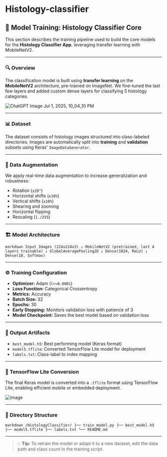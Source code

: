 # Histology-classifier

## 🧠 Model Training: Histology Classifier Core

This section describes the training pipeline used to build the core models for the **Histology Classifier App**, leveraging transfer learning with MobileNetV2.

---

### 🔍 Overview

The classification model is built using **transfer learning** on the **MobileNetV2** architecture, pre-trained on ImageNet. We fine-tuned the last few layers and added custom dense layers for classifying 5 histology categories.

![ChatGPT Image Jul 1, 2025, 10_04_10 PM](https://github.com/user-attachments/assets/432d33dd-8598-436a-a17a-7459aeaa15e3)


---

### 📊 Dataset

The dataset consists of histology images structured into class-labeled directories. Images are automatically split into **training** and **validation** subsets using Keras' `ImageDataGenerator`.

---

### 🔁 Data Augmentation

We apply real-time data augmentation to increase generalization and robustness:

- Rotation (`±20°`)
- Horizontal shifts (`±10%`)
- Vertical shifts (`±10%`)
- Shearing and zooming
- Horizontal flipping
- Rescaling (`1./255`)

---

### 🏗️ Model Architecture

```markdown Input Images (224x224x3) ↓ MobileNetV2 (pretrained, last 4 layers trainable) ↓ GlobalAveragePooling2D ↓ Dense(1024, ReLU) ↓ Dense(18, Softmax) ```


---

### ⚙️ Training Configuration

- **Optimizer:** Adam (`lr=0.0001`)
- **Loss Function:** Categorical Crossentropy
- **Metrics:** Accuracy
- **Batch Size:** 32
- **Epochs:** 30
- **Early Stopping:** Monitors validation loss with patience of 3
- **Model Checkpoint:** Saves the best model based on validation loss

---

### 💾 Output Artifacts

- `best_model.h5`: Best performing model (Keras format)
- `model5.tflite`: Converted TensorFlow Lite model for deployment
- `labels.txt`: Class-label to index mapping

---

### 🧪 TensorFlow Lite Conversion

The final Keras model is converted into a `.tflite` format using TensorFlow Lite, enabling efficient mobile or embedded deployment.

![image](https://github.com/user-attachments/assets/e1860e04-1037-4271-b971-55f101e14d51)



---

### 📁 Directory Structure
```markdown /HistologyClassifier/ ├── train_model.py ├── best_model.h5 ├── model5.tflite ├── labels.txt └── README.md ```


---

> 💡 **Tip:** To retrain the model or adapt it to a new dataset, edit the data path and class count in the training script.
